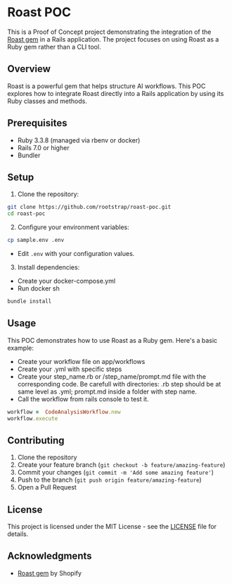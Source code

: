 # Roast POC

This is a Proof of Concept project demonstrating the integration of the [Roast gem](https://github.com/Shopify/roast/) in a Rails application. The project focuses on using Roast as a Ruby gem rather than a CLI tool.

## Overview

Roast is a powerful gem that helps structure AI workflows. This POC explores how to integrate Roast directly into a Rails application by using its Ruby classes and methods.

## Prerequisites

- Ruby 3.3.8 (managed via rbenv or docker)
- Rails 7.0 or higher
- Bundler

## Setup

1. Clone the repository:
```bash
git clone https://github.com/rootstrap/roast-poc.git
cd roast-poc
```

2. Configure your environment variables:
```bash
cp sample.env .env
```
- Edit `.env` with your configuration values.


3. Install dependencies:
- Create your docker-compose.yml
- Run docker sh
```bash
bundle install
```

## Usage

This POC demonstrates how to use Roast as a Ruby gem. Here's a basic example:

- Create your workflow file on app/workflows
- Create your .yml with specific steps
- Create your step_name.rb or /step_name/prompt.md file with the corresponding code. Be carefull with directories: .rb step should be at same level as .yml; prompt.md inside a folder with step name.
- Call the workflow from rails console to test it.

```ruby
workflow =  CodeAnalysisWorkflow.new
workflow.execute
```


## Contributing

1. Clone the repository
2. Create your feature branch (`git checkout -b feature/amazing-feature`)
3. Commit your changes (`git commit -m 'Add some amazing feature'`)
4. Push to the branch (`git push origin feature/amazing-feature`)
5. Open a Pull Request

## License

This project is licensed under the MIT License - see the [LICENSE](LICENSE) file for details.

## Acknowledgments

- [Roast gem](https://github.com/Shopify/roast/) by Shopify 